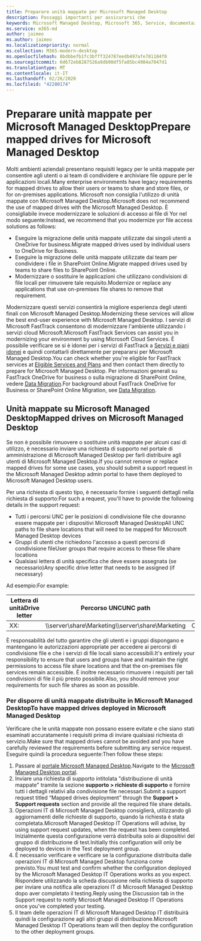 ```yaml
---
title: Preparare unità mappate per Microsoft Managed Desktop
description: Passaggi importanti per assicurarsi che
keywords: Microsoft Managed Desktop, Microsoft 365, Service, documentazione
ms.service: m365-md
author: jaimeo
ms.author: jaimeo
ms.localizationpriority: normal
ms.collection: M365-modern-desktop
ms.openlocfilehash: 8bdbbefb1fc3bfff324787eedb497afe781184f0
ms.sourcegitcommit: 6d672eb8287526a9db90df5fa85bc4984a7047d1
ms.translationtype: MT
ms.contentlocale: it-IT
ms.lasthandoff: 02/26/2020
ms.locfileid: "42280174"
---
```

#  <a name="prepare-mapped-drives-for-microsoft-managed-desktop"></a><span data-ttu-id="2364f-104">Preparare unità mappate per Microsoft Managed Desktop</span><span class="sxs-lookup"><span data-stu-id="2364f-104">Prepare mapped drives for Microsoft Managed Desktop</span></span>

<span data-ttu-id="2364f-105">Molti ambienti aziendali presentano requisiti legacy per le unità mappate per consentire agli utenti o ai team di condividere e archiviare file oppure per le applicazioni locali.</span><span class="sxs-lookup"><span data-stu-id="2364f-105">Many enterprise environments have legacy requirements for mapped drives to allow their users or teams to share and store files, or for on-premises applications.</span></span> <span data-ttu-id="2364f-106">Microsoft non consiglia l'utilizzo di unità mappate con Microsoft Managed Desktop.</span><span class="sxs-lookup"><span data-stu-id="2364f-106">Microsoft does not recommend the use of mapped drives with the Microsoft Managed Desktop.</span></span> <span data-ttu-id="2364f-107">È consigliabile invece modernizzare le soluzioni di accesso ai file di Yor nel modo seguente:</span><span class="sxs-lookup"><span data-stu-id="2364f-107">Instead, we recommend that you modernize yor file access solutions as follows:</span></span>
  
- <span data-ttu-id="2364f-108">Eseguire la migrazione delle unità mappate utilizzate dai singoli utenti a OneDrive for business.</span><span class="sxs-lookup"><span data-stu-id="2364f-108">Migrate mapped drives used by individual users to OneDrive for Business.</span></span> 
- <span data-ttu-id="2364f-109">Eseguire la migrazione delle unità mappate utilizzate dai team per condividere i file in SharePoint Online.</span><span class="sxs-lookup"><span data-stu-id="2364f-109">Migrate mapped drives used by teams to share files to SharePoint Online.</span></span> 
- <span data-ttu-id="2364f-110">Modernizzare o sostituire le applicazioni che utilizzano condivisioni di file locali per rimuovere tale requisito.</span><span class="sxs-lookup"><span data-stu-id="2364f-110">Modernize or replace any applications that use on-premises file shares to remove that requirement.</span></span>
  
<span data-ttu-id="2364f-111">Modernizzare questi servizi consentirà la migliore esperienza degli utenti finali con Microsoft Managed Desktop.</span><span class="sxs-lookup"><span data-stu-id="2364f-111">Modernizing these services will allow the best end-user experience with Microsoft Managed Desktop.</span></span> <span data-ttu-id="2364f-112">I servizi di Microsoft FastTrack consentono di modernizzare l'ambiente utilizzando i servizi cloud Microsoft.</span><span class="sxs-lookup"><span data-stu-id="2364f-112">Microsoft FastTrack Services can assist you in modernizing your environment by using Microsoft Cloud Services.</span></span> <span data-ttu-id="2364f-113">È possibile verificare se si è idonei per i servizi di FastTrack a [Servizi e piani idonei](https://docs.microsoft.com/fasttrack/m365-eligible-services-and-plans) e quindi contattarli direttamente per prepararsi per Microsoft Managed Desktop.</span><span class="sxs-lookup"><span data-stu-id="2364f-113">You can check whether you're eligible for FastTrack services at [Eligible Services and Plans](https://docs.microsoft.com/fasttrack/m365-eligible-services-and-plans) and then contact them directly to prepare for Microsoft Managed Desktop.</span></span> <span data-ttu-id="2364f-114">Per informazioni generali su FastTrack OneDrive for business o sulla migrazione di SharePoint Online, vedere [Data Migration](https://docs.microsoft.com/fasttrack/o365-data-migration).</span><span class="sxs-lookup"><span data-stu-id="2364f-114">For background about FastTrack OneDrive for Business or SharePoint Online Migration, see [Data Migration](https://docs.microsoft.com/fasttrack/o365-data-migration).</span></span>

## <a name="mapped-drives-on-microsoft-managed-desktop"></a><span data-ttu-id="2364f-115">Unità mappate su Microsoft Managed Desktop</span><span class="sxs-lookup"><span data-stu-id="2364f-115">Mapped drives on Microsoft Managed Desktop</span></span>
 
<span data-ttu-id="2364f-116">Se non è possibile rimuovere o sostituire unità mappate per alcuni casi di utilizzo, è necessario inviare una richiesta di supporto nel portale di amministrazione di Microsoft Managed Desktop per farli distribuire agli utenti di Microsoft Managed Desktop.</span><span class="sxs-lookup"><span data-stu-id="2364f-116">If you cannot remove or replace mapped drives for some use cases, you should submit a support request in the Microsoft Managed Desktop admin portal to have them deployed to Microsoft Managed Desktop users.</span></span>
    
<span data-ttu-id="2364f-117">Per una richiesta di questo tipo, è necessario fornire i seguenti dettagli nella richiesta di supporto:</span><span class="sxs-lookup"><span data-stu-id="2364f-117">For such a request, you'll have to provide the following details in the support request:</span></span> 

- <span data-ttu-id="2364f-118">Tutti i percorsi UNC per le posizioni di condivisione file che dovranno essere mappate per i dispositivi Microsoft Managed Desktop</span><span class="sxs-lookup"><span data-stu-id="2364f-118">All UNC paths to file share locations that will need to be mapped for Microsoft Managed Desktop devices</span></span> 
- <span data-ttu-id="2364f-119">Gruppi di utenti che richiedono l'accesso a questi percorsi di condivisione file</span><span class="sxs-lookup"><span data-stu-id="2364f-119">User groups that require access to these file share locations</span></span> 
- <span data-ttu-id="2364f-120">Qualsiasi lettera di unità specifica che deve essere assegnata (se necessario)</span><span class="sxs-lookup"><span data-stu-id="2364f-120">Any specific drive letter that needs to be assigned (if necessary)</span></span>

<span data-ttu-id="2364f-121">Ad esempio:</span><span class="sxs-lookup"><span data-stu-id="2364f-121">For example:</span></span>

| <span data-ttu-id="2364f-122">Lettera di unità</span><span class="sxs-lookup"><span data-stu-id="2364f-122">Drive letter</span></span> | <span data-ttu-id="2364f-123">Percorso UNC</span><span class="sxs-lookup"><span data-stu-id="2364f-123">UNC path</span></span> | <span data-ttu-id="2364f-124">Gruppo di utenti</span><span class="sxs-lookup"><span data-stu-id="2364f-124">User group</span></span> |
|--------------|----------|------------|
| <span data-ttu-id="2364f-125">X</span><span class="sxs-lookup"><span data-stu-id="2364f-125">X:</span></span>  | <span data-ttu-id="2364f-126">\\\server\share\Marketing</span><span class="sxs-lookup"><span data-stu-id="2364f-126">\\\server\share\Marketing</span></span> | <span data-ttu-id="2364f-127">ContosoMarketing</span><span class="sxs-lookup"><span data-stu-id="2364f-127">ContosoMarketing</span></span> |

<span data-ttu-id="2364f-128">È responsabilità del tutto garantire che gli utenti e i gruppi dispongano e mantengano le autorizzazioni appropriate per accedere ai percorsi di condivisione file e che i servizi di file locali siano accessibili.</span><span class="sxs-lookup"><span data-stu-id="2364f-128">It's entirely your responsibility to ensure that users and groups have and maintain the right permissions to access file share locations and that the on-premises file services remain accessible.</span></span> <span data-ttu-id="2364f-129">È inoltre necessario rimuovere i requisiti per tali condivisioni di file il più presto possibile.</span><span class="sxs-lookup"><span data-stu-id="2364f-129">Also, you should remove your requirements for such file shares as soon as possible.</span></span>

### <a name="to-have-mapped-drives-deployed-in-microsoft-managed-desktop"></a><span data-ttu-id="2364f-130">Per disporre di unità mappate distribuite in Microsoft Managed Desktop</span><span class="sxs-lookup"><span data-stu-id="2364f-130">To have mapped drives deployed in Microsoft Managed Desktop</span></span>
 
<span data-ttu-id="2364f-131">Verificare che le unità mappate non possano essere evitate e che siano stati esaminati accuratamente i requisiti prima di inviare qualsiasi richiesta di servizio.</span><span class="sxs-lookup"><span data-stu-id="2364f-131">Make sure that mapped drives cannot be avoided and you have carefully reviewed the requirements before submitting any service request.</span></span> <span data-ttu-id="2364f-132">Eseguire quindi la procedura seguente:</span><span class="sxs-lookup"><span data-stu-id="2364f-132">Then follow these steps:</span></span>

1. <span data-ttu-id="2364f-133">Passare al [portale Microsoft Managed Desktop](https://aka.ms/mmdportal).</span><span class="sxs-lookup"><span data-stu-id="2364f-133">Navigate to the [Microsoft Managed Desktop portal](https://aka.ms/mmdportal).</span></span>  
2. <span data-ttu-id="2364f-134">Inviare una richiesta di supporto intitolata "distribuzione di unità mappate" tramite la sezione **supporto > richieste di supporto** e fornire tutti i dettagli relativi alla condivisione file necessari.</span><span class="sxs-lookup"><span data-stu-id="2364f-134">Submit a support request titled “Mapped drives deployment” through the **Support > Support requests** section and provide all the required file share details.</span></span>  
3. <span data-ttu-id="2364f-135">Operazioni IT di Microsoft Managed Desktop consiglierà, utilizzando gli aggiornamenti delle richieste di supporto, quando la richiesta è stata completata.</span><span class="sxs-lookup"><span data-stu-id="2364f-135">Microsoft Managed Desktop IT Operations will advise, by using support request updates, when the request has been completed.</span></span> <span data-ttu-id="2364f-136">Inizialmente questa configurazione verrà distribuita solo ai dispositivi del gruppo di distribuzione di test.</span><span class="sxs-lookup"><span data-stu-id="2364f-136">Initially this configuration will only be deployed to devices in the Test deployment group.</span></span>  
4. <span data-ttu-id="2364f-137">È necessario verificare e verificare se la configurazione distribuita dalle operazioni IT di Microsoft Managed Desktop funziona come previsto.</span><span class="sxs-lookup"><span data-stu-id="2364f-137">You must test and confirm whether the configuration deployed by the Microsoft Managed Desktop IT Operations works as you expect.</span></span> <span data-ttu-id="2364f-138">Rispondere utilizzando la scheda discussione nella richiesta di supporto per inviare una notifica alle operazioni IT di Microsoft Managed Desktop dopo aver completato il testing.</span><span class="sxs-lookup"><span data-stu-id="2364f-138">Reply using the Discussion tab in the Support request to notify Microsoft Managed Desktop IT Operations once you've completed your testing.</span></span>  
5. <span data-ttu-id="2364f-139">Il team delle operazioni IT di Microsoft Managed Desktop IT distribuirà quindi la configurazione agli altri gruppi di distribuzione.</span><span class="sxs-lookup"><span data-stu-id="2364f-139">Microsoft Managed Desktop IT Operations team will then deploy the configuration to the other deployment groups.</span></span> 
